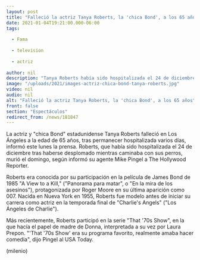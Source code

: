 ```yaml
---
layout: post
title: "Falleció la actriz Tanya Roberts, la 'chica Bond', a los 65 años"
date: 2021-01-04T19:21:00.000-06:00
tags:
  
  - Fama
  
  - television
  
  - actriz
  
author: nil
description: "Tanya Roberts había sido hospitalizada el 24 de diciembre tras haberse desplomado mientras caminaba con sus perros; esto sabemos de la 'chica Bond'. "
image: "/uploads/2021/images-actriz-chica-bond-tanya-roberts.jpg"
video: nil
audio: nil
alt: "Falleció la actriz Tanya Roberts, la 'chica Bond', a los 65 años"
front: false
section: "Espectáculos"
redirect_from: /news/181847
---
```


La actriz y "chica Bond" estadunidense Tanya Roberts falleció en Los Ángeles a la edad de 65 años, tras permanecer hospitalizada varios días, informó este lunes la prensa. Roberts, que había sido hospitalizada el 24 de diciembre tras haberse desplomado mientras caminaba con sus perros, murió el domingo, según informó su agente Mike Pingel a The Hollywood Reporter. 

Roberts era conocida por su participación en la película de James Bond de 1985 "A View to a Kill," ("Panorama para matar", o "En la mira de los asesinos"), protagonizada por Roger Moore en su última aparición como 007. Nacida en Nueva York en 1955, Roberts fue modelo antes de iniciar su carrera como actriz en la temporada final de "Charlie's Angels" ("Los Ángeles de Charlie"). 

Más recientemente, Roberts participó en la serie "That '70s Show", en la que hacía el papel de madre de Donna, interpretada a su vez por Laura Prepon. "'That '70s Show' era su programa favorito, realmente amaba hacer comedia", dijo Pingel al USA Today. 

(milenio)